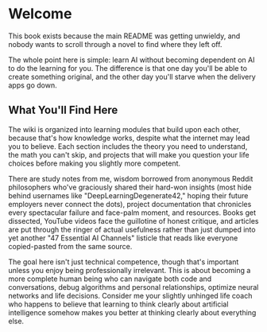 # Welcome

This book exists because the main README was getting unwieldy, and nobody wants to scroll through a novel to find where they left off.

The whole point here is simple: learn AI without becoming dependent on AI to do the learning for you. The difference is that one day you'll be able to create something original, and the other day you'll starve when the delivery apps go down.

## What You'll Find Here

The wiki is organized into learning modules that build upon each other, because that's how knowledge works, despite what the internet may lead you to believe. Each section includes the theory you need to understand, the math you can't skip, and projects that will make you question your life choices before making you slightly more competent.

There are study notes from me, wisdom borrowed from anonymous Reddit philosophers who've graciously shared their hard-won insights (most hide behind usernames like "DeepLearningDegenerate42," hoping their future employers never connect the dots), project documentation that chronicles every spectacular failure and face-palm moment, and resources. Books get dissected, YouTube videos face the guillotine of honest critique, and articles are put through the ringer of actual usefulness rather than just dumped into yet another "47 Essential AI Channels" listicle that reads like everyone copied-pasted from the same source.

The goal here isn't just technical competence, though that's important unless you enjoy being professionally irrelevant. This is about becoming a more complete human being who can navigate both code and conversations, debug algorithms and personal relationships, optimize neural networks and life decisions. Consider me your slightly unhinged life coach who happens to believe that learning to think clearly about artificial intelligence somehow makes you better at thinking clearly about everything else.
